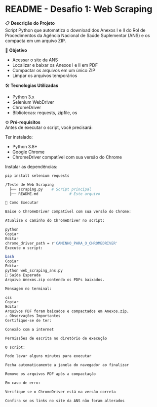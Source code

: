# README - Desafio 1: Web Scraping

📋 **Descrição do Projeto**  
Script Python que automatiza o download dos Anexos I e II do Rol de Procedimentos da Agência Nacional de Saúde Suplementar (ANS) e os compacta em um arquivo ZIP.

🎯 **Objetivo**  
- Acessar o site da ANS  
- Localizar e baixar os Anexos I e II em PDF  
- Compactar os arquivos em um único ZIP  
- Limpar os arquivos temporários

🛠️ **Tecnologias Utilizadas**  
- Python 3.x  
- Selenium WebDriver  
- ChromeDriver  
- Bibliotecas: requests, zipfile, os

⚙️ **Pré-requisitos**  
Antes de executar o script, você precisará:

Ter instalado:  
- Python 3.8+  
- Google Chrome  
- ChromeDriver compatível com sua versão do Chrome  

Instalar as dependências:  
```bash
pip install selenium requests

/Teste de Web Scraping
  ├── scraping.py    # Script principal
  ├── README.md              # Este arquivo

🚀 Como Executar

Baixe o ChromeDriver compatível com sua versão do Chrome:

Atualize o caminho do ChromeDriver no script:

python
Copiar
Editar
chrome_driver_path = r'CAMINHO_PARA_O_CHROMEDRIVER'
Execute o script:

bash
Copiar
Editar
python web_scraping_ans.py
📌 Saída Esperada
Arquivo Anexos.zip contendo os PDFs baixados.

Mensagem no terminal:

css
Copiar
Editar
Arquivos PDF foram baixados e compactados em Anexos.zip.
⚠️ Observações Importantes
Certifique-se de ter:

Conexão com a internet

Permissões de escrita no diretório de execução

O script:

Pode levar alguns minutos para executar

Fecha automaticamente a janela do navegador ao finalizar

Remove os arquivos PDF após a compactação

Em caso de erro:

Verifique se o ChromeDriver está na versão correta

Confira se os links no site da ANS não foram alterados
